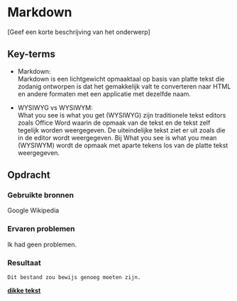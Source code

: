 # Markdown
[Geef een korte beschrijving van het onderwerp]

## Key-terms
- Markdown:  
Markdown is een lichtgewicht opmaaktaal op basis van platte tekst die zodanig ontworpen is dat het gemakkelijk valt te 
converteren naar HTML en andere formaten met een applicatie met dezelfde naam.


- WYSIWYG vs WYSIWYM:  
What you see is what you get (WYSIWYG) zijn traditionele tekst editors zoals Office Word waarin de opmaak van de tekst 
en de tekst zelf tegelijk worden weergegeven. De uiteindelijke tekst ziet er uit zoals die in de editor wordt weergegeven. 
Bij What you see is what you mean (WYSIWYM) wordt de opmaak met aparte tekens los van de platte tekst weergegeven.

## Opdracht
### Gebruikte bronnen
Google
Wikipedia

### Ervaren problemen
Ik had geen problemen.

### Resultaat
```
Dit bestand zou bewijs genoeg moeten zijn.
```
[**dikke tekst**](https://i.chzbgr.com/thumb1200/4188421/h5830E2E1/funny-face-with-picture-snapped-at-the-worst-moment-or-best-moment-depending-on-how-you-look-at-it)